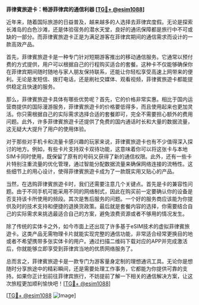 **菲律賓旅遊卡：畅游菲律宾的通信利器 [[TG💪+ @esim1088](https://t.me/s/esim1088)]**

近年来，随着国际旅游的日益普及，越来越多的人选择去菲律宾度假。无论是探索长滩岛的白色沙滩，还是体验宿务的潜水天堂，良好的通讯保障都是旅行中不可或缺的一部分。而菲律賓旅遊卡正是为满足游客在菲律宾期间的通信需求而设计的一款高效产品。

首先，菲律賓旅遊卡是一种专门针对短期游客推出的移动通信服务。它通常以预付费的方式提供，用户可以根据自己的行程购买适合的套餐。这种卡不仅能够确保你在菲律宾期间随时随地与家人朋友保持联系，还能让你轻松享受高速上网带来的便利。无论是发短信、拨打电话，还是刷社交媒体、观看视频，菲律賓旅遊卡都能提供稳定且快速的服务。

那么，菲律賓旅遊卡具体有哪些优势呢？首先，它的价格非常实惠。相比于国内运营商提供的国际漫游服务，菲律賓旅遊卡的价格要低得多，而且使用起来也更加灵活。你只需根据自己的实际需求选择合适的套餐即可，完全不需要担心额外的费用问题。此外，许多菲律賓旅遊卡还提供了免费的国内通话时长和大量的数据流量，这无疑大大提升了用户的使用体验。

对于那些对手机卡和流量卡感兴趣的玩家来说，菲律賓旅遊卡也有不少值得深入探讨的地方。例如，有些卡片支持双卡双待功能，这意味着你可以将这张卡与本地SIM卡同时使用，既保留了原有的号码又获得了新的通信权限。此外，还有一些卡片特别注重流量的优化管理，通过智能分配数据流量来确保网络连接的流畅性。这些细节上的用心设计，使得菲律賓旅遊卡成为了一款既实用又贴心的产品。

当然，在选购菲律賓旅遊卡时，我们还需要注意几个关键点。首先是卡的兼容性问题。由于不同手机可能采用不同的网络制式，因此在购买前一定要确认你的设备是否支持该卡所使用的频段。其次是售后服务的问题。一个好的服务商应该能为你提供及时的技术支持和便捷的退换货政策。最后就是套餐内容的选择，你需要结合自己的实际需求来挑选最适合自己的方案，避免浪费资源或者不够用的情况发生。

除了传统的实体卡之外，如今市面上还出现了许多基于eSIM技术的虚拟菲律賓旅遊卡。这类产品无需物理卡片就能实现完整的通信功能，非常适合经常更换目的地或者不希望携带多张实体卡的用户。通过扫描二维码下载对应的APP并完成激活后，你就能够立即享受到菲律宾当地的优质网络服务了。

总而言之，菲律賓旅遊卡是一款专门为游客量身定制的理想通讯工具。无论你是想随时分享旅途中的精彩瞬间，还是需要处理工作事务，它都能为你提供可靠的支持。如果你正计划前往菲律宾旅行，不妨提前了解一下相关的通信解决方案，让这次旅程更加顺利愉快吧！[[TG💪+ @esim1088](https://t.me/s/esim1088)]

[[TG💪+ @esim1088](https://t.me/s/esim1088) ![Image](https://i.postimg.cc/4NQfJmqS/Snipaste-2025-05-13-00-14-12.png)]